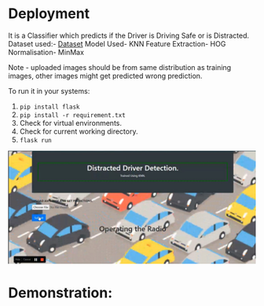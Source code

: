 # Deployment
It is a Classifier which predicts if the Driver is Driving Safe or is Distracted.
Dataset used:- <a href="https://www.kaggle.com/c/state-farm-distracted-driver-detection" target="_blank">Dataset</a>
Model Used- KNN
Feature Extraction- HOG
Normalisation- MinMax

Note - uploaded images should be from same distribution as training images, other images might get predicted wrong prediction.

To run it in your systems:
1. `pip install flask`
2. `pip install -r requirement.txt`
3. Check for virtual environments.
4. Check for current working directory.
5. `flask run`

<img src="./imgs/img1.png">

# Demonstration:

